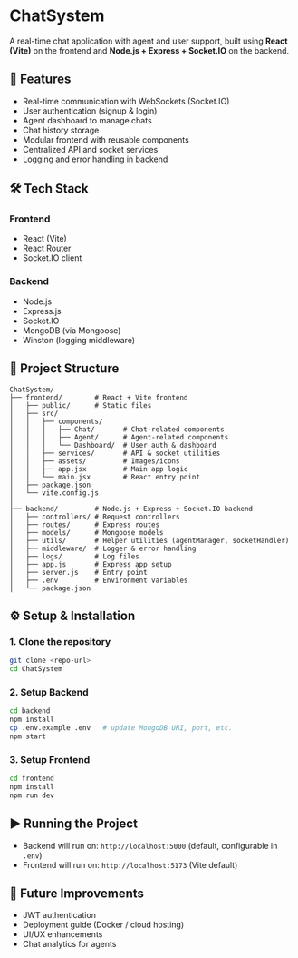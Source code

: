 # ChatSystem

A real-time chat application with agent and user support, built using **React (Vite)** on the frontend and **Node.js + Express + Socket.IO** on the backend.

## 🚀 Features
- Real-time communication with WebSockets (Socket.IO)
- User authentication (signup & login)
- Agent dashboard to manage chats
- Chat history storage
- Modular frontend with reusable components
- Centralized API and socket services
- Logging and error handling in backend

## 🛠️ Tech Stack
### Frontend
- React (Vite)
- React Router
- Socket.IO client

### Backend
- Node.js
- Express.js
- Socket.IO
- MongoDB (via Mongoose)
- Winston (logging middleware)

## 📂 Project Structure
```
ChatSystem/
├── frontend/        # React + Vite frontend
│   ├── public/      # Static files
│   ├── src/
│   │   ├── components/
│   │   │   ├── Chat/       # Chat-related components
│   │   │   ├── Agent/      # Agent-related components
│   │   │   └── Dashboard/  # User auth & dashboard
│   │   ├── services/       # API & socket utilities
│   │   ├── assets/         # Images/icons
│   │   ├── app.jsx         # Main app logic
│   │   └── main.jsx        # React entry point
│   ├── package.json
│   └── vite.config.js
│
├── backend/         # Node.js + Express + Socket.IO backend
│   ├── controllers/ # Request controllers
│   ├── routes/      # Express routes
│   ├── models/      # Mongoose models
│   ├── utils/       # Helper utilities (agentManager, socketHandler)
│   ├── middleware/  # Logger & error handling
│   ├── logs/        # Log files
│   ├── app.js       # Express app setup
│   ├── server.js    # Entry point
│   ├── .env         # Environment variables
│   └── package.json
```

## ⚙️ Setup & Installation

### 1. Clone the repository
```bash
git clone <repo-url>
cd ChatSystem
```

### 2. Setup Backend
```bash
cd backend
npm install
cp .env.example .env   # update MongoDB URI, port, etc.
npm start
```

### 3. Setup Frontend
```bash
cd frontend
npm install
npm run dev
```

## ▶️ Running the Project
- Backend will run on: `http://localhost:5000` (default, configurable in `.env`)
- Frontend will run on: `http://localhost:5173` (Vite default)

## 🔮 Future Improvements
- JWT authentication
- Deployment guide (Docker / cloud hosting)
- UI/UX enhancements
- Chat analytics for agents

